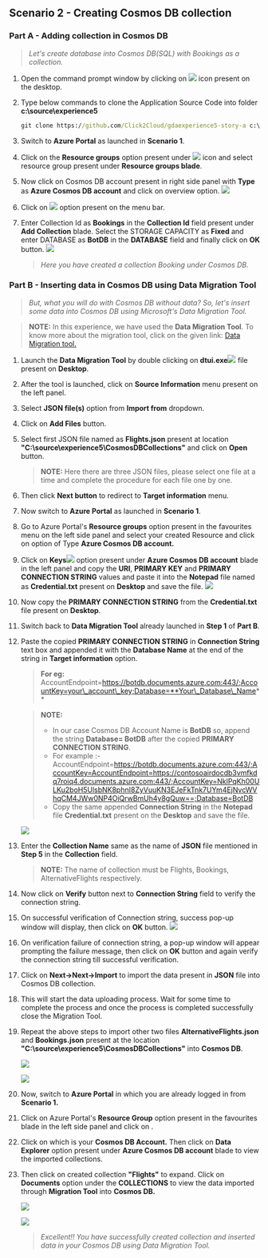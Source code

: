 <page title="Creating Cosmos DB collection"/>

## Scenario 2 - Creating Cosmos DB collection

### Part A - Adding collection in Cosmos DB

   > _Let's create database into Cosmos DB(SQL) with Bookings as a collection._

1. Open the command prompt window by clicking on ![](img/CommandPromptScreen.png) icon present on the desktop.
1. Type below commands to clone the Application Source Code into folder **c:\source\experience5**    
    ```cmd
    git clone https://github.com/Click2Cloud/gdaexperience5-story-a c:\source\experience5
    ```
      
1. Switch to **Azure Portal** as launched in **Scenario 1**.
1. Click on the **Resource groups** option present under ![](img/HambergerIcon.png)
   icon and select **<inject story-id="story://Content-Private/content/dfd/SP-GDA/gdaexpericence5/story_a_azurebotservice_with_cosmosdb" key="myResourceGroupName"/>** resource group present under **Resource groups blade**.
1. Now click on Cosmos DB account **<inject story-id="story://Content-Private/content/dfd/SP-GDA/gdaexpericence5/story_a_azurebotservice_with_cosmosdb" key="documentDBAccountName"/>** present in right side panel with **Type** as **Azure Cosmos DB account** and click on overview option. ![](img/overviewoption.PNG)
1. Click on ![](img/AddCollection.png) option present on the menu bar.
1. Enter Collection Id as **Bookings** in the **Collection Id** field present under **Add Collection** blade.
   Select the STORAGE CAPACITY as **Fixed** and enter DATABASE as **BotDB** in the **DATABASE** field and finally click on **OK** button.
    ![](img/AddCollectionScreenWithDatabase.png)
    > _Here you have created a collection Booking under Cosmos DB._

### Part B - Inserting data in Cosmos DB using Data Migration Tool

   > _But, what you will do with Cosmos DB without data? So, let's insert some data into Cosmos DB using Microsoft's Data Migration Tool._

   > **NOTE:** In this experience, we have used the **Data Migration Tool**. To know more about the migration tool, click on the given link: [Data Migration tool.](https://docs.microsoft.com/en-us/azure/cosmos-db/import-data)

1. Launch the **Data Migration Tool** by double clicking on **dtui.exe**![](img/MigrationTool.png)
   file present on **Desktop**.
1. After the tool is launched, click on **Source Information** menu present on the left panel.
1. Select **JSON file(s)** option from **Import from** dropdown.
1. Click on **Add Files** button.
1. Select first JSON file named as **Flights.json** present at location **"C:\source\experience5\CosmosDBCollections"** and click on **Open** button.

   > **NOTE:** Here there are three JSON files, please select one file at a time and complete the procedure for each file one by one.

1. Then click **Next button** to redirect to **Target information** menu.
1. Now switch to **Azure Portal** as launched in **Scenario 1**.
1. Go to Azure Portal's **Resource groups** option present in the favourites menu on the left side panel and select your created Resource **<inject story-id="story://Content-Private/content/dfd/SP-GDA/gdaexpericence5/story_a_azurebotservice_with_cosmosdb" key="myResourceGroupName"/>** and click on **<inject story-id="story://Content-Private/content/dfd/SP-GDA/gdaexpericence5/story_a_azurebotservice_with_cosmosdb" key="documentDBAccountName"/>** option of Type **Azure Cosmos DB account.**
1. Click on **Keys**![](img/Key.png) option present under **Azure Cosmos DB account** blade in the left panel and copy the **URI**, **PRIMARY KEY** and **PRIMARY CONNECTION STRING** values and paste it into the **Notepad** file named as **Credential.txt** present on **Desktop** and save the file.
   ![](img/ReadOnlyKeysScreen.png)
1. Now copy the **PRIMARY CONNECTION STRING** from the **Credential.txt** file present on **Desktop**.
1. Switch back to **Data Migration Tool** already launched in **Step 1** of **Part B**.
1. Paste the copied **PRIMARY CONNECTION STRING** in **Connection String** text box and appended it with the **Database Name** at the end of the string in **Target information** option.

   > **For eg:** AccountEndpoint=https://botdb.documents.azure.com:443/;AccountKey=your\_account\_key;Database=**Your\_Database\_Name**

   >**NOTE:**
   >- In our case Cosmos DB Account Name is **BotDB** so, append the string **Database= BotDB** after the copied **PRIMARY CONNECTION STRING**.
   >- For example :- AccountEndpoint=https://botdb.documents.azure.com:443/;AccountKey=AccountEndpoint=https://contosoairdocdb3vmfkdq7roiq4.documents.azure.com:443/;AccountKey=NklPqKh00ULKu2boH5UlsbNK8phnI8ZyVuuKN3EJeFkTnk7UYm4EjNvcWVhqCM4JWw0NP4OiQrwBmUh4y8gQuw==;Database=BotDB
   >- Copy the same appended **Connection String** in the **Notepad** file **Credential.txt** present on the **Desktop** and save the file.

   ![](img/Flights.png)

1. Enter the **Collection Name** same as the name of **JSON** file mentioned in **Step 5** in the **Collection** field.

   > **NOTE:** The name of collection must be Flights, Bookings, AlternativeFlights respectively.

1. Now click on **Verify** button next to **Connection String** field to verify the connection string.
1. On successful verification of Connection string, success pop-up window will display, then click on **OK** button.
   ![](img/VerifyConnection.png)
1. On verification failure of connection string, a pop-up window will appear prompting the failure message, then click on **OK** button and again verify the connection string till successful verification.
1. Click on **Next->Next->Import** to import the data present in **JSON** file into Cosmos DB collection.
1. This will start the data uploading process. Wait for some time to complete the process and once the process is completed successfully close the Migration Tool.
1. Repeat the above steps to import other two files **AlternativeFlights.json** and **Bookings.json** present at the location **"C:\source\experience5\CosmosDBCollections"** into **Cosmos DB**.

   ![](img/AlternativeFlights.png)

   ![](img/Bookings.png)

1. Now, switch to **Azure Portal** in which you are already logged in from **Scenario 1.**
1. Click on Azure Portal's **Resource Group** option present in the favourites blade in the left side panel and click on **<inject story-id="story://Content-Private/content/dfd/SP-GDA/gdaexpericence5/story_a_azurebotservice_with_cosmosdb" key="myResourceGroupName"/>**.
1. Click on **<inject story-id="story://Content-Private/content/dfd/SP-GDA/gdaexpericence5/story_a_azurebotservice_with_cosmosdb" key="documentDBAccountName"/>** which is your **Cosmos DB Account.** Then click on **Data Explorer** option present under **Azure Cosmos DB account** blade to view the imported collections.
1. Then click on created collection **"Flights"** to expand. Click on **Documents** option under the **COLLECTIONS** to view the data imported through **Migration Tool** into **Cosmos DB.**

   ![](img/Collection.png)

   ![](img/DataExplorer.png)

   > _Excellent!! You have successfully created collection and inserted data in your Cosmos DB using Data Migration Tool._